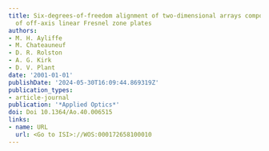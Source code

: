 ```yaml
---
title: Six-degrees-of-freedom alignment of two-dimensional arrays components by use
  of off-axis linear Fresnel zone plates
authors:
- M. H. Ayliffe
- M. Chateauneuf
- D. R. Rolston
- A. G. Kirk
- D. V. Plant
date: '2001-01-01'
publishDate: '2024-05-30T16:09:44.869319Z'
publication_types:
- article-journal
publication: '*Applied Optics*'
doi: Doi 10.1364/Ao.40.006515
links:
- name: URL
  url: <Go to ISI>://WOS:000172658100010
---
```


